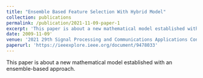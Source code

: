 ```yaml
---
title: "Ensemble Based Feature Selection With Hybrid Model"
collection: publications
permalink: /publication/2021-11-09-paper-1
excerpt: 'This paper is about a new mathematical model established with an ensemble-based approach.'
date: 2009-11-09'
venue: '2021 29th Signal Processing and Communications Applications Conference (SIU)'
paperurl: 'https://ieeexplore.ieee.org/document/9478033'
---
```

This paper is about a new mathematical model established with an ensemble-based approach.
